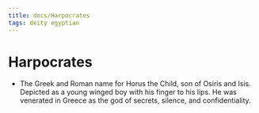 ```yaml
---
title: docs/Harpocrates
tags: deity egyptian
---
```


# Harpocrates
- The Greek and Roman name for Horus the Child, son of Osiris and Isis. Depicted as a young winged boy with his finger to his lips. He was venerated in Greece as the god of secrets, silence, and confidentiality.